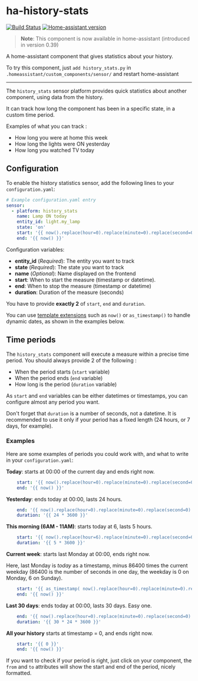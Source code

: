 # ha-history-stats

[![Build Status](https://travis-ci.org/bokub/home-assistant.svg?branch=test)](https://travis-ci.org/bokub/home-assistant)
[![Home-assistant version](https://img.shields.io/badge/homeassistant-0.39-blue.svg)](https://home-assistant.io/components/sensor.history_stats/)

> **Note**: This component is now available in home-assistant (introduced in version 0.39)


A home-assistant component that gives statistics about your history.

To try this component, just `add history_stats.py` in `.homeassistant/custom_components/sensor/` and restart home-assistant

-----------------

The `history_stats` sensor platform provides quick statistics about another component, using data from the history.

It can track how long the component has been in a specific state, in a custom time period.

Examples of what you can track :
- How long you were at home this week
- How long the lights were ON yesterday
- How long you watched TV today


## Configuration

To enable the history statistics sensor, add the following lines to your `configuration.yaml`:

```yaml
# Example configuration.yaml entry
sensor:
  - platform: history_stats
    name: Lamp ON today
    entity_id: light.my_lamp
    state: 'on'
    start: '{{ now().replace(hour=0).replace(minute=0).replace(second=0) }}'
    end: '{{ now() }}'
```

Configuration variables:

 - **entity_id** (*Required*): The entity you want to track
 - **state** (*Required*): The state you want to track
 - **name** (*Optional*): Name displayed on the frontend
 - **start**: When to start the measure (timestamp or datetime).
 - **end**: When to stop the measure (timestamp or datetime)
 - **duration**: Duration of the measure (seconds)


You have to provide **exactly 2** of `start`, `end` and `duration`.

You can use [template extensions](/topics/templating/#home-assistant-template-extensions) such as `now()` or `as_timestamp()` to handle dynamic dates, as shown in the examples below.


## Time periods

The `history_stats` component will execute a measure within a precise time period. You should always provide 2 of the following :
- When the period starts (`start` variable)
- When the period ends (`end` variable)
- How long is the period (`duration` variable)

As `start` and `end` variables can be either datetimes or timestamps, you can configure almost any period you want.

Don't forget that `duration` is a number of seconds, not a datetime. It is recommended to use it only if your period has a fixed length (24 hours, or 7 days, for example).

### Examples

Here are some examples of periods you could work with, and what to write in your `configuration.yaml`:

**Today**: starts at 00:00 of the current day and ends right now.
```yaml
    start: '{{ now().replace(hour=0).replace(minute=0).replace(second=0) }}'
    end: '{{ now() }}'
```
**Yesterday**: ends today at 00:00, lasts 24 hours.
```yaml
    end: '{{ now().replace(hour=0).replace(minute=0).replace(second=0) }}'
    duration: '{{ 24 * 3600 }}'
```
**This morning (6AM - 11AM)**: starts today at 6, lasts 5 hours.
```yaml
    start: '{{ now().replace(hour=6).replace(minute=0).replace(second=0) }}'
    duration: '{{ 5 * 3600 }}'
```

**Current week**: starts last Monday at 00:00, ends right now.

Here, last Monday is _today_ as a timestamp, minus 86400 times the current weekday (86400 is the number of seconds in one day, the weekday is 0 on Monday, 6 on Sunday).
```yaml
    start: '{{ as_timestamp( now().replace(hour=0).replace(minute=0).replace(second=0) ) - now().weekday() * 86400 }}'
    end: '{{ now() }}'
```
**Last 30 days**: ends today at 00:00, lasts 30 days. Easy one.
```yaml
    end: '{{ now().replace(hour=0).replace(minute=0).replace(second=0) }}'
    duration: '{{ 30 * 24 * 3600 }}'
```

**All your history** starts at timestamp = 0, and ends right now.
```yaml
    start: '{{ 0 }}'
    end: '{{ now() }}'
```

If you want to check if your period is right, just click on your component, the `from` and `to` attributes will show the start and end of the period, nicely formatted.

